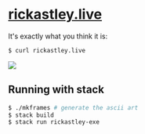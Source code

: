 # [rickastley.live](https://rickastley.live)

It's exactly what you think it is:

```bash
$ curl rickastley.live
```

<img src="https://user-images.githubusercontent.com/14297772/112697068-a241e280-8e65-11eb-93f5-e26c17e484ef.png">

## Running with stack

```bash
$ ./mkframes # generate the ascii art
$ stack build
$ stack run rickastley-exe
```
